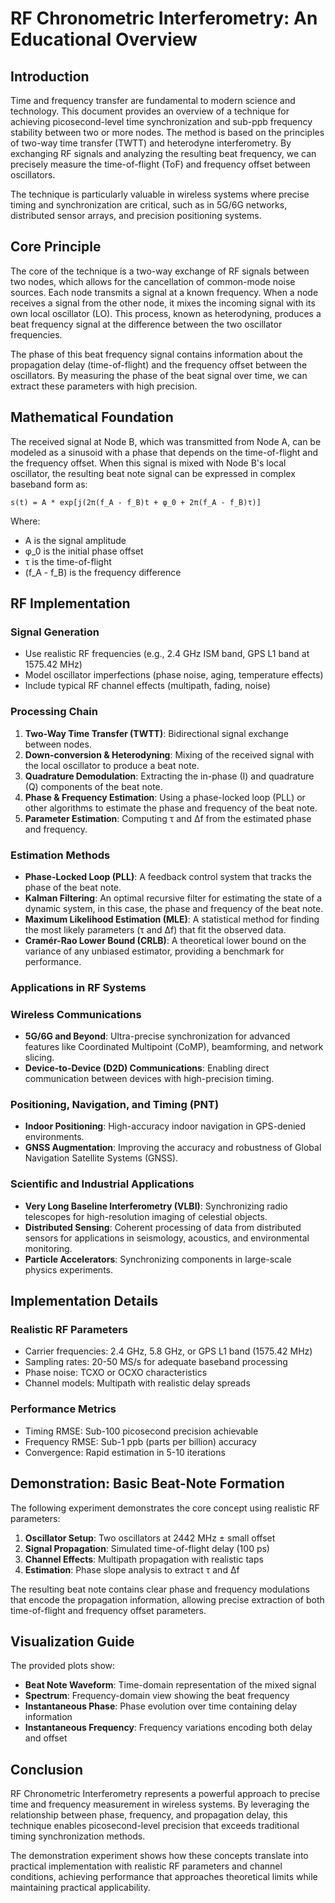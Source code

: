 # RF Chronometric Interferometry: An Educational Overview

## Introduction

Time and frequency transfer are fundamental to modern science and technology. This document provides an overview of a technique for achieving picosecond-level time synchronization and sub-ppb frequency stability between two or more nodes. The method is based on the principles of two-way time transfer (TWTT) and heterodyne interferometry. By exchanging RF signals and analyzing the resulting beat frequency, we can precisely measure the time-of-flight (ToF) and frequency offset between oscillators.

The technique is particularly valuable in wireless systems where precise timing and synchronization are critical, such as in 5G/6G networks, distributed sensor arrays, and precision positioning systems.

## Core Principle

The core of the technique is a two-way exchange of RF signals between two nodes, which allows for the cancellation of common-mode noise sources. Each node transmits a signal at a known frequency. When a node receives a signal from the other node, it mixes the incoming signal with its own local oscillator (LO). This process, known as heterodyning, produces a beat frequency signal at the difference between the two oscillator frequencies.

The phase of this beat frequency signal contains information about the propagation delay (time-of-flight) and the frequency offset between the oscillators. By measuring the phase of the beat signal over time, we can extract these parameters with high precision.

## Mathematical Foundation

The received signal at Node B, which was transmitted from Node A, can be modeled as a sinusoid with a phase that depends on the time-of-flight and the frequency offset. When this signal is mixed with Node B's local oscillator, the resulting beat note signal can be expressed in complex baseband form as:
```
s(t) = A * exp[j(2π(f_A - f_B)t + φ_0 + 2π(f_A - f_B)τ)]
```

Where:
- A is the signal amplitude
- φ_0 is the initial phase offset
- τ is the time-of-flight
- (f_A - f_B) is the frequency difference

## RF Implementation

### Signal Generation
- Use realistic RF frequencies (e.g., 2.4 GHz ISM band, GPS L1 band at 1575.42 MHz)
- Model oscillator imperfections (phase noise, aging, temperature effects)
- Include typical RF channel effects (multipath, fading, noise)

### Processing Chain
1. **Two-Way Time Transfer (TWTT)**: Bidirectional signal exchange between nodes.
2. **Down-conversion & Heterodyning**: Mixing of the received signal with the local oscillator to produce a beat note.
3. **Quadrature Demodulation**: Extracting the in-phase (I) and quadrature (Q) components of the beat note.
4. **Phase & Frequency Estimation**: Using a phase-locked loop (PLL) or other algorithms to estimate the phase and frequency of the beat note.
5. **Parameter Estimation**: Computing τ and Δf from the estimated phase and frequency.

### Estimation Methods
- **Phase-Locked Loop (PLL)**: A feedback control system that tracks the phase of the beat note.
- **Kalman Filtering**: An optimal recursive filter for estimating the state of a dynamic system, in this case, the phase and frequency of the beat note.
- **Maximum Likelihood Estimation (MLE)**: A statistical method for finding the most likely parameters (τ and Δf) that fit the observed data.
- **Cramér-Rao Lower Bound (CRLB)**: A theoretical lower bound on the variance of any unbiased estimator, providing a benchmark for performance.

### Applications in RF Systems

### Wireless Communications
- **5G/6G and Beyond**: Ultra-precise synchronization for advanced features like Coordinated Multipoint (CoMP), beamforming, and network slicing.
- **Device-to-Device (D2D) Communications**: Enabling direct communication between devices with high-precision timing.

### Positioning, Navigation, and Timing (PNT)
- **Indoor Positioning**: High-accuracy indoor navigation in GPS-denied environments.
- **GNSS Augmentation**: Improving the accuracy and robustness of Global Navigation Satellite Systems (GNSS).

### Scientific and Industrial Applications
- **Very Long Baseline Interferometry (VLBI)**: Synchronizing radio telescopes for high-resolution imaging of celestial objects.
- **Distributed Sensing**: Coherent processing of data from distributed sensors for applications in seismology, acoustics, and environmental monitoring.
- **Particle Accelerators**: Synchronizing components in large-scale physics experiments.

## Implementation Details

### Realistic RF Parameters
- Carrier frequencies: 2.4 GHz, 5.8 GHz, or GPS L1 band (1575.42 MHz)
- Sampling rates: 20-50 MS/s for adequate baseband processing
- Phase noise: TCXO or OCXO characteristics
- Channel models: Multipath with realistic delay spreads

### Performance Metrics
- Timing RMSE: Sub-100 picosecond precision achievable
- Frequency RMSE: Sub-1 ppb (parts per billion) accuracy
- Convergence: Rapid estimation in 5-10 iterations

## Demonstration: Basic Beat-Note Formation

The following experiment demonstrates the core concept using realistic RF parameters:

1. **Oscillator Setup**: Two oscillators at 2442 MHz ± small offset
2. **Signal Propagation**: Simulated time-of-flight delay (100 ps)
3. **Channel Effects**: Multipath propagation with realistic taps
4. **Estimation**: Phase slope analysis to extract τ and Δf

The resulting beat note contains clear phase and frequency modulations that encode the propagation information, allowing precise extraction of both time-of-flight and frequency offset parameters.

## Visualization Guide

The provided plots show:
- **Beat Note Waveform**: Time-domain representation of the mixed signal
- **Spectrum**: Frequency-domain view showing the beat frequency
- **Instantaneous Phase**: Phase evolution over time containing delay information
- **Instantaneous Frequency**: Frequency variations encoding both delay and offset

## Conclusion

RF Chronometric Interferometry represents a powerful approach to precise time and frequency measurement in wireless systems. By leveraging the relationship between phase, frequency, and propagation delay, this technique enables picosecond-level precision that exceeds traditional timing synchronization methods.

The demonstration experiment shows how these concepts translate into practical implementation with realistic RF parameters and channel conditions, achieving performance that approaches theoretical limits while maintaining practical applicability.